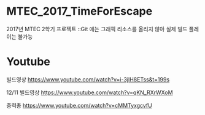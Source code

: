 # MTEC_2017_TimeForEscape
2017년 MTEC 2학기 프로젝트
::Git 에는 그래픽 리소스를 올리지 않아 실제 빌드 플레이는 불가능

# Youtube
빌드영상
https://www.youtube.com/watch?v=i-3jIH8ETss&t=199s  

12/11 빌드영상
https://www.youtube.com/watch?v=qKN_RXrWXoM

중력총
https://www.youtube.com/watch?v=cMMTyxgcvfU
